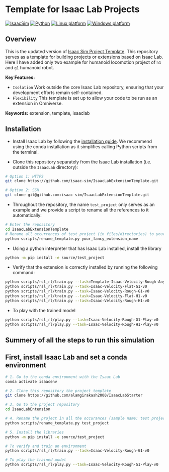 # Template for Isaac Lab Projects

[![IsaacSim](https://img.shields.io/badge/IsaacSim-4.5.0-silver.svg)](https://docs.isaacsim.omniverse.nvidia.com/latest/index.html)
[![Python](https://img.shields.io/badge/python-3.10-blue.svg)](https://docs.python.org/3/whatsnew/3.10.html)
[![Linux platform](https://img.shields.io/badge/platform-linux--64-orange.svg)](https://releases.ubuntu.com/20.04/)
[![Windows platform](https://img.shields.io/badge/platform-windows--64-orange.svg)](https://www.microsoft.com/en-us/)

## Overview

This is the updated version of [Isaac Sim Project Template](https://github.com/isaac-sim/IsaacLabExtensionTemplate). This repository serves as a template for building projects or extensions based on Isaac Lab. Here I have added only two example for humanoid locomotion project of `h1` and `g1` humanoid robot.


**Key Features:**
- `Isolation` Work outside the core Isaac Lab repository, ensuring that your development efforts remain self-contained.
- `Flexibility` This template is set up to allow your code to be run as an extension in Omniverse.

**Keywords:** extension, template, isaaclab

## Installation

- Install Isaac Lab by following the [installation guide](https://isaac-sim.github.io/IsaacLab/main/source/setup/installation/index.html). We recommend using the conda installation as it simplifies calling Python scripts from the terminal.

- Clone this repository separately from the Isaac Lab installation (i.e. outside the `IsaacLab` directory):

```bash
# Option 1: HTTPS
git clone https://github.com/isaac-sim/IsaacLabExtensionTemplate.git

# Option 2: SSH
git clone git@github.com:isaac-sim/IsaacLabExtensionTemplate.git
```

- Throughout the repository, the name `test_project` only serves as an example and we provide a script to rename all the references to it automatically:

```bash
# Enter the repository
cd IsaacLabExtensionTemplate
# Rename all occurrences of test_project (in files/directories) to your_fancy_extension_name
python scripts/rename_template.py your_fancy_extension_name
```

- Using a python interpreter that has Isaac Lab installed, install the library

```bash
python -m pip install -e source/test_project
```

- Verify that the extension is correctly installed by running the following command:

```bash
python scripts/rsl_rl/train.py --task=Template-Isaac-Velocity-Rough-Anymal-D-v0
python scripts/rsl_rl/train.py --task=Isaac-Velocity-Flat-G1-v0
python scripts/rsl_rl/train.py --task=Isaac-Velocity-Rough-G1-v0
python scripts/rsl_rl/train.py --task=Isaac-Velocity-Flat-H1-v0
python scripts/rsl_rl/train.py --task=Isaac-Velocity-Rough-H1-v0
```

- To play with the trained model

```bash
python scripts/rsl_rl/play.py --task=Isaac-Velocity-Rough-G1-Play-v0
python scripts/rsl_rl/play.py --task=Isaac-Velocity-Rough-H1-Play-v0
```


## Summery of all the steps to run this simulation
 First, install Isaac Lab and set a conda environment
 - 
 ```bash
 # 1. Go to the conda environment with the Isaac Lab
 conda activate isaacenv

 # 2. Clone this repository the project template
 git clone https://github.com/alamgirakash2000/IsaacLabStarter 

 # 3. Go to the project repository
 cd IsaacLabEntension

 # 4. Rename the project in all the occurances (sample name: test project)
 python scripts/rename_template.py test_project  

 # 5. Install the libraries
 python -m pip install -e source/test_project 

 # To verify and train an environment
 python scripts/rsl_rl/train.py --task=Isaac-Velocity-Rough-G1-v0

 # To play the trained model
 python scripts/rsl_rl/play.py --task=Isaac-Velocity-Rough-G1-Play-v0
 ```


